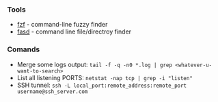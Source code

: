 ### Tools
- [fzf](https://github.com/junegunn/fzf) - command-line fuzzy finder
- [fasd](https://github.com/clvv/fasd) - command line file/directroy finder

### Comands
- Merge some logs output: `tail -f -q -n0 *.log | grep <whatever-u-want-to-search>`
- List all listening PORTS: `netstat -nap tcp | grep -i "listen"`
- SSH tunnel: `ssh -L local_port:remote_address:remote_port username@ssh_server.com`
